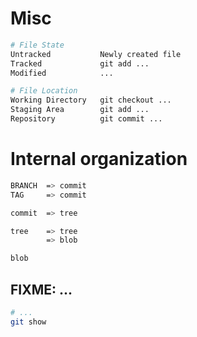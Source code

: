 
# Misc

```sh
# File State
Untracked           Newly created file
Tracked             git add ...
Modified            ...

# File Location
Working Directory   git checkout ...
Staging Area        git add ...
Repository          git commit ...
```


# Internal organization

```sh
BRANCH  => commit
TAG     => commit

commit  => tree

tree    => tree
        => blob

blob
```

## FIXME: ...
```sh
# ...
git show
```
